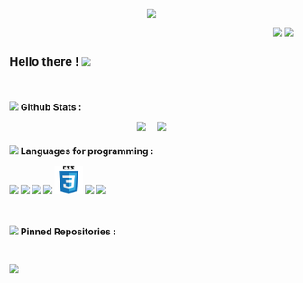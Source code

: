 
<p align="center"><a href="https://_Go_Cracy_GO_Stupid">
 <img src="https://raw.githubusercontent.com/hakai-here/hakai-here/main/logo.jpg" />
 </p>
 <p align="right">
  <a href="https://www.linkedin.com/in/syam-sv-527690216/"><img src="https://raw.githubusercontent.com/hakai-here/hakai-here/main/linkedin-64.png" width=21 ></a>
   <a href="https://twitter.com/SyamSv/"><img src="https://raw.githubusercontent.com/hakai-here/hakai-here/06d5e527ed143664109ce5126000a1833a4e0ee0/twitter.svg" width=21/></a>
  </p>

<h2>Hello there !  <img src="https://raw.githubusercontent.com/hakai-here/hakai-here/main/3c389fa48580c0323be2c13002fd7824.gif" width=35> </h2>

<br>
<h3><img src="https://raw.githubusercontent.com/hakai-here/hakai-here/main/1f4c8.png" width=20> Github Stats :</h3>
<p align="center"><a href="https://github.com/hakai-here">
<img height="165" src="https://github-readme-stats.vercel.app/api?username=hakai-here&show_icons=true&theme=radical&layout=compact&hide_border=true" /></a>
 &nbsp;&nbsp;&nbsp;
<a href="https://github.com/hakai-here"><img src="https://github-readme-stats.vercel.app/api/top-langs/?username=hakai-here&layout=compact&theme=radical&hide_border=true" height=160/>
</a>
 </p>
 <h3><img src ="https://raw.githubusercontent.com/hakai-here/hakai-here/main/icons8-programming-48.png" width=20> Languages for programming :</h3>
 <p>
 <img src ="https://raw.githubusercontent.com/hakai-here/hakai-here/main/cpp_logo.png" width=50>
 <img src ="https://raw.githubusercontent.com/hakai-here/hakai-here/709ef52742530c2123890dc44a9e8771fa4002ea/bash-original.svg" width=50>
 <img src ="https://raw.githubusercontent.com/hakai-here/hakai-here/fc8a283462042c15bab36a785278e92aacc90384/python-original.svg" width=50>
 <img src ="https://raw.githubusercontent.com/hakai-here/hakai-here/fc8a283462042c15bab36a785278e92aacc90384/html5-original-wordmark.svg" width=50>
  <img src ="https://raw.githubusercontent.com/devicons/devicon/00f02ef57fb7601fd1ddcc2fe6fe670fef3ae3e4/icons/css3/css3-original-wordmark.svg" width=50>
 <img src ="javascript-39403.png" width=70>
  <img src ="golang.png" width=40>
 </p><br>
 <h3><img src="https://github.githubassets.com/images/icons/emoji/unicode/1f4cc.png" width=20> Pinned Repositories :</h3>
 <br><p><a href ="https://github.com/hakai-here/PyOsint">
<img src= "https://github-readme-stats.vercel.app/api/pin/?username=hakai-here&repo=PyOsint&show_icons=true&theme=radical&layout=compact&hide_border=true"></a>
&nbsp;&nbsp;&nbsp;&nbsp;<a href ="https://github.com/hakai-here/Nemo">
</a>
 </p>
<p align="right">
 
 </p>
